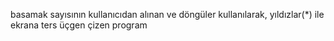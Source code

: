basamak sayısının kullanıcıdan alınan ve döngüler kullanılarak, yıldızlar(*) ile ekrana ters üçgen çizen program
